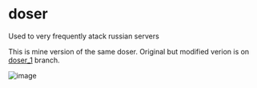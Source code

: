 # doser
Used to very frequently atack russian servers

This is mine version of the same doser. Original but modified verion is on [doser_1](https://github.com/GTFTT/doser.git) branch.

![image](https://user-images.githubusercontent.com/48696470/156398721-d748550b-3f89-47f5-b4e6-cac7e57e5d3e.png)
